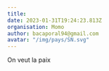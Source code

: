 ```yaml
---
title: 
date: 2023-01-31T19:24:23.813Z
organisation: Momo
author: bacaporal94@gmail.com
avatar: "/img/pays/SN.svg"
---
```


On veut la paix 